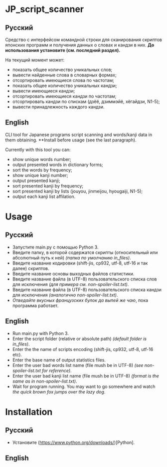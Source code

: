 # JP_script_scanner
## Русский
Средство с интерфейсом командной строки для сканирования скриптов японских программ и получения данных о словах и кандзи в них.
**До использования установите (см. последний раздел).**

На текущий момент может:
- показать общее количество уникальных слов;
- вывести найденные слова в словарных формах;
- отсортировать имеющиеся слова по частотам;
- показать общее количество уникальных кандзи;
- вывести имеющиеся кандзи;
- отсортировать имеющиеся кандзи по частотам;
- отсортировать кандзи по спискам (дзёё, дзиммэйё, хёгайдзи, N1-5);
- вывести принадлежность каждого кандзи.

## English
CLI tool for Japanese programs script scanning and words/kanji data in them obtaining.
**Install before usage (see the last paragraph).

Currently with this tool you can:
- show unique words number;
- output presented words in dictionary forms;
- sort the words by frequency;
- show unique kanji number;
- output presented kanji;
- sort presented kanji by frequency;
- sort presented kanji by lists (jouyou, jinmeijou, hyougaiji, N1-5);
- output each kanji list affilation.

# Usage
## Русский
- Запустите main.py с помощью Python 3.
- Введите папку, в которой содержатся скрипты (относительный или абсолютный путь к ней) *(папка по умолчанию in_files)*.
- Введите название кодировки (shift-jis, cp932, utf-8, utf-16 и так далее) скриптов.
- Введите название основы выходных файлов статистики.
- Введите название файла (в UTF-8) пользовательского списка слов для исключения *(для примера см. non-spoiler-list.txt)*.
- Введите название файла (в UTF-8) пользовательского списка кандзи для исключения *(аналогично non-spoiler-list.txt)*.
- *Отведайте вкусных французских булок да выпей же чаю*, пока программа работает.

## English
- Run main.py with Python 3.
- Enter the script folder (relative or absolute path) *(default folder is in_files)*.
- Enter the the name of scripts encoding (shift-jis, cp932, utf-8, utf-16 etc).
- Enter the base name of output statistics files.
- Enter the user bad words list name (file mush be in UTF-8) *(see non-spoiler-list.txt for reference)*.
- Enter the user bad kanji list name (file mush be in UTF-8) *(format is the same as in non-spoiler-list.txt)*.
- Wait for program running. You may want to go somewhere and watch *the quick brown fox jumps over the lazy dog*.

# Installation
## Русский
- Установите (https://www.python.org/downloads/)[Python].

## English
